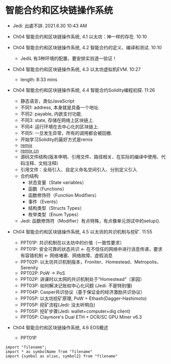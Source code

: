 # 智能合约和区块链操作系统

* Jedi: 出處不詳. 2021.6.30 10:43 AM

* Ch04 智能合约和区块链操作系统, 4.1 以太坊：神一样的存在. 10:10
* Ch04 智能合约和区块链操作系统, 4.2 智能合约的定义、编译和测试. 10:10
  * JediL 有3种环境的配置，要安排实验逐一验证！
* Ch04 智能合约和区块链操作系统, 4.3 以太坊虚拟机EVM. 10:27
  * length: 8:33 mins

* Ch04 智能合约和区块链操作系统, 4.4 智能合约Solidity编程初探. 11:26
  * 静态语言，类似JavaScript
  * 不同1: address, 本身就是具备一个地址.
  * 不同2: payable, 内嵌支付功能.
  * 不同3: state, 存储在网络上区块链上.
  * 不同4: 运行环境在去中心化的区块链上.
  * 不同5: 一旦发生异常，所有的调用都会被回撤.
  * 开始学习Solidity的最好方式是remix
  * [remix](https://remix.ethereum.org)
  * [remix cn](http://remix.hubwiz.com/)
  * 源码文件结构(版本申明、引用文件、路径相关、在实际的编译中使用、代码注释、文档注释)
  * 引用文件：全局引入、自定义命名空间引入、分別定义引入
  * 合约结构
    * 状态变量（State variables）
    * 函数（Functions）
    * 函数修饰符（Function Modifiers）
    * 事件（Events）
    * 结构类型（Structs Types）
    * 枚举类型（Enum Types）
  * Jedi: 函数修饰符（Modifier）有点特殊，有点像单元测试中的setup().

* Ch04 智能合约和区块链操作系统, 4.5 以太坊的共识机制与挖矿. 11:55
  * PPT01P: 共识机制在以太坊中的价值（一致性要求）
  * PPT01P: 安全可靠的状态共识 <- 在不信任的网络中进行消息传递，要求有容错机制 <- 网络堵塞、网络故障、虚假消息
  * PPT02P: 以太坊共识机制版本，Froniter、Homestead、Metropolis、Serenity
  * PPT02P: PoW -> PoS
  * PPT02P: 讲课时以太网的共识机制处于“Homestead”（家园）
  * PPT03P: 如何解决记账权中心化问题 (Jedi: 不是特别懂)
  * PPT04P: Casper共识协议（基于保证金的经济激励共识协议）
  * PPT05P: 以太坊挖矿原理, PoW + Ethash(Dagger-Hashimoto)
  * PPT05P: 挖矿流程(Jedi: 没太听明白)
  * PPT05P: 挖矿步骤(Jedi: wallet+computer+dig client)
  * PPT05P: Claymore's Dual ETH + DCR/SC GPU Miner v6.3

* Ch04 智能合约和区块链操作系统, 4.6 EOS概述
  * PPT01P

```solidity
import "filename";
import * as symbolName from "filename"
import {symbol as alias, symbol2} from "filename"
```
